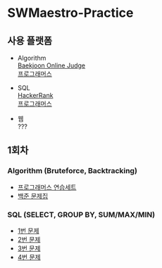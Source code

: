 # SWMaestro-Practice

## 사용 플랫폼
- Algorithm  
[Baekjoon Online Judge](https://www.acmicpc.net/)  
[프로그래머스](https://school.programmers.co.kr/learn/challenges?order=recent&page=1&languages=cpp%2Cpython3)  

- SQL  
[HackerRank](https://www.hackerrank.com/domains/sql)  
[프로그래머스](https://school.programmers.co.kr/learn/challenges?order=recent&page=1&languages=mysql%2Coracle)

- 웹  
???

## 1회차
### Algorithm (Bruteforce, Backtracking)  
- [프로그래머스 연습세트](https://school.programmers.co.kr/learn/courses/30/parts/12230)  
- [백준 문제집](https://www.acmicpc.net/group/workbook/view/16230/51702)

### SQL (SELECT, GROUP BY, SUM/MAX/MIN)
- [1번 문제](https://school.programmers.co.kr/learn/courses/30/lessons/131697)  
- [2번 문제](https://school.programmers.co.kr/learn/courses/30/lessons/132201)  
- [3번 문제](https://school.programmers.co.kr/learn/courses/30/lessons/132202)  
- [4번 문제](https://school.programmers.co.kr/learn/courses/30/lessons/132203)  
